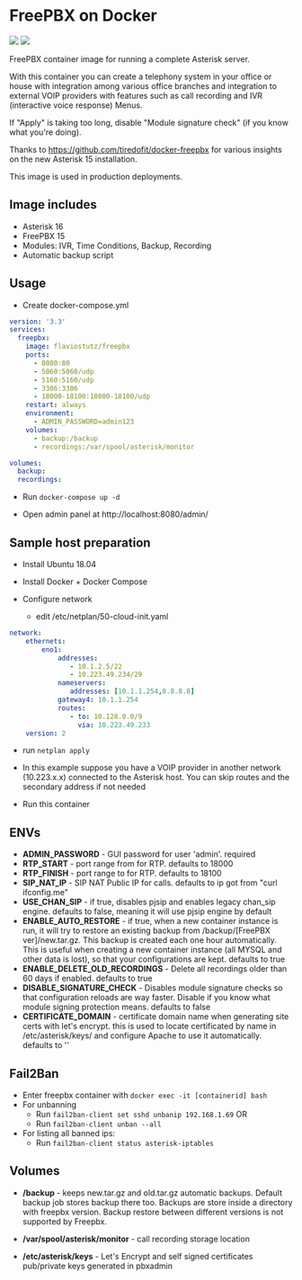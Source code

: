 # FreePBX on Docker

[<img src="https://img.shields.io/docker/pulls/flaviostutz/freepbx"/>](https://hub.docker.com/r/flaviostutz/freepbx)
[<img src="https://img.shields.io/docker/automated/flaviostutz/freepbx"/>](https://hub.docker.com/r/flaviostutz/freepbx)

FreePBX container image for running a complete Asterisk server.

With this container you can create a telephony system in your office or house with integration among various office branches and integration to external VOIP providers with features such as call recording and IVR (interactive voice response) Menus.

If "Apply" is taking too long, disable "Module signature check" (if you know what you're doing).

Thanks to https://github.com/tiredofit/docker-freepbx for various insights on the new Asterisk 15 installation.

This image is used in production deployments.

## Image includes

* Asterisk 16
* FreePBX 15
* Modules: IVR, Time Conditions, Backup, Recording
* Automatic backup script


## Usage

* Create docker-compose.yml

```yml
version: '3.3'
services:
  freepbx:
    image: flaviostutz/freepbx
    ports:
      - 8080:80
      - 5060:5060/udp
      - 5160:5160/udp
      - 3306:3306
      - 18000-18100:18000-18100/udp
    restart: always
    environment:
      - ADMIN_PASSWORD=admin123
    volumes:
      - backup:/backup
      - recordings:/var/spool/asterisk/monitor

volumes:
  backup:
  recordings:
```

* Run ```docker-compose up -d```

* Open admin panel at http://localhost:8080/admin/

## Sample host preparation

* Install Ubuntu 18.04

* Install Docker + Docker Compose

* Configure network

  * edit /etc/netplan/50-cloud-init.yaml

```yml
network:
    ethernets:
        eno1:
            addresses:
               - 10.1.2.5/22
               - 10.223.49.234/29
            nameservers:
               addresses: [10.1.1.254,8.8.8.8]
            gateway4: 10.1.1.254
            routes:
               - to: 10.128.0.0/9
                 via: 10.223.49.233
    version: 2
```

* run ```netplan apply```

* In this example suppose you have a VOIP provider in another network (10.223.x.x) connected to the Asterisk host. You can skip routes and the secondary address if not needed

* Run this container

## ENVs

* **ADMIN_PASSWORD** - GUI password for user 'admin'. required
* **RTP_START** - port range from for RTP. defaults to 18000
* **RTP_FINISH** - port range to for RTP. defaults to 18100
* **SIP_NAT_IP** - SIP NAT Public IP for calls. defaults to ip got from "curl ifconfig.me"
* **USE_CHAN_SIP** - if true, disables pjsip and enables legacy chan_sip engine. defaults to false, meaning it will use pjsip engine by default
* **ENABLE_AUTO_RESTORE** - if true, when a new container instance is run, it will try to restore an existing backup from /backup/[FreePBX ver]/new.tar.gz. This backup is created each one hour automatically. This is useful when creating a new container instance (all MYSQL and other data is lost), so that your configurations are kept. defaults to true
* **ENABLE_DELETE_OLD_RECORDINGS** - Delete all recordings older than 60 days if enabled. defaults to true
* **DISABLE_SIGNATURE_CHECK** - Disables module signature checks so that configuration reloads are way faster. Disable if you know what module signing protection means. defaults to false
* **CERTIFICATE_DOMAIN** - certificate domain name when generating site certs with let's encrypt. this is used to locate certificated by name in /etc/asterisk/keys/ and configure Apache to use it automatically. defaults to ''

## Fail2Ban

* Enter freepbx container with `docker exec -it [containerid] bash`
* For unbanning
  * Run `fail2ban-client set sshd unbanip 192.168.1.69` OR
  * Run `fail2ban-client unban --all`
* For listing all banned ips:
  * Run `fail2ban-client status asterisk-iptables`

## Volumes

* **/backup** - keeps new.tar.gz and old.tar.gz automatic backups. Default backup job stores backup there too. Backups are store inside a directory with freepbx version. Backup restore between different versions is not supported by Freepbx.
* **/var/spool/asterisk/monitor** - call recording storage location

* **/etc/asterisk/keys** - Let's Encrypt and self signed certificates pub/private keys generated in pbxadmin


